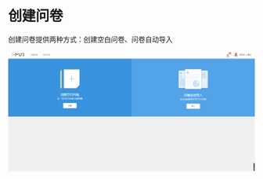 # 创建问卷

创建问卷提供两种方式：创建空白问卷、问卷自动导入

![&#x521B;&#x5EFA;&#x95EE;&#x5377;&#x9875;](../../.gitbook/assets/image%20%2840%29.png)



